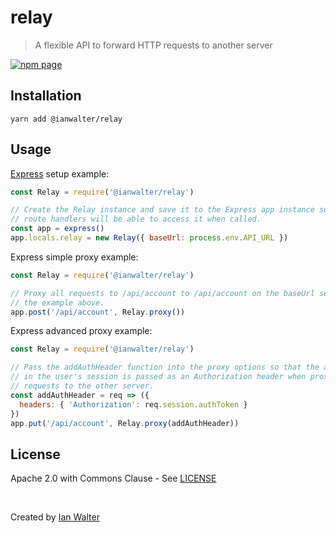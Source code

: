 # relay
> A flexible API to forward HTTP requests to another server

[![npm page][npmImage]][npmUrl]

## Installation

```console
yarn add @ianwalter/relay
```

## Usage

[Express](http://expressjs.com) setup example:

```js
const Relay = require('@ianwalter/relay')

// Create the Relay instance and save it to the Express app instance so that
// route handlers will be able to access it when called.
const app = express()
app.locals.relay = new Relay({ baseUrl: process.env.API_URL })
```

Express simple proxy example:

```js
const Relay = require('@ianwalter/relay')

// Proxy all requests to /api/account to /api/account on the baseUrl setup in
// the example above.
app.post('/api/account', Relay.proxy())
```

Express advanced proxy example:

```js
const Relay = require('@ianwalter/relay')

// Pass the addAuthHeader function into the proxy options so that the authToken
// in the user's session is passed as an Authorization header when proxying
// requests to the other server.
const addAuthHeader = req => ({
  headers: { 'Authorization': req.session.authToken }
})
app.put('/api/account', Relay.proxy(addAuthHeader))
```

## License

Apache 2.0 with Commons Clause - See [LICENSE][licenseUrl]

&nbsp;

Created by [Ian Walter](https://iankwalter.com)

[npmImage]: https://img.shields.io/npm/v/@ianwalter/relay.svg
[npmUrl]: https://www.npmjs.com/package/@ianwalter/relay
[licenseUrl]: https://github.com/ianwalter/relay/blob/master/LICENSE
